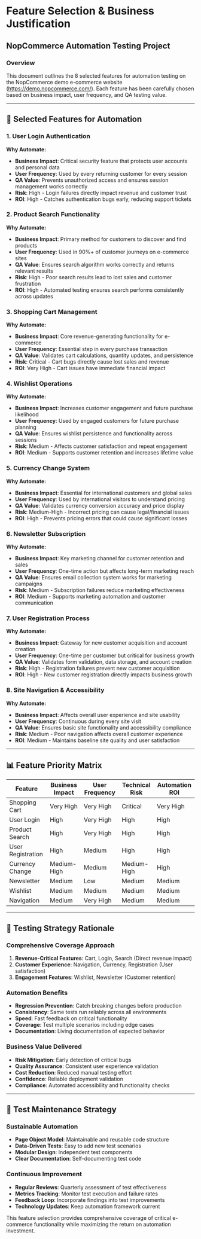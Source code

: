 # Feature Selection & Business Justification
## NopCommerce Automation Testing Project

### Overview
This document outlines the 8 selected features for automation testing on the NopCommerce demo e-commerce website (https://demo.nopcommerce.com/). Each feature has been carefully chosen based on business impact, user frequency, and QA testing value.

---

## 🎯 Selected Features for Automation

### 1. User Login Authentication
**Why Automate:**
- **Business Impact**: Critical security feature that protects user accounts and personal data
- **User Frequency**: Used by every returning customer for every session
- **QA Value**: Prevents unauthorized access and ensures session management works correctly
- **Risk**: High - Login failures directly impact revenue and customer trust
- **ROI**: High - Catches authentication bugs early, reducing support tickets

### 2. Product Search Functionality
**Why Automate:**
- **Business Impact**: Primary method for customers to discover and find products
- **User Frequency**: Used in 90%+ of customer journeys on e-commerce sites
- **QA Value**: Ensures search algorithm works correctly and returns relevant results
- **Risk**: High - Poor search results lead to lost sales and customer frustration
- **ROI**: High - Automated testing ensures search performs consistently across updates

### 3. Shopping Cart Management
**Why Automate:**
- **Business Impact**: Core revenue-generating functionality for e-commerce
- **User Frequency**: Essential step in every purchase transaction
- **QA Value**: Validates cart calculations, quantity updates, and persistence
- **Risk**: Critical - Cart bugs directly cause lost sales and revenue
- **ROI**: Very High - Cart issues have immediate financial impact

### 4. Wishlist Operations
**Why Automate:**
- **Business Impact**: Increases customer engagement and future purchase likelihood
- **User Frequency**: Used by engaged customers for future purchase planning
- **QA Value**: Ensures wishlist persistence and functionality across sessions
- **Risk**: Medium - Affects customer satisfaction and repeat engagement
- **ROI**: Medium - Supports customer retention and increases lifetime value

### 5. Currency Change System
**Why Automate:**
- **Business Impact**: Essential for international customers and global sales
- **User Frequency**: Used by international visitors to understand pricing
- **QA Value**: Validates currency conversion accuracy and price display
- **Risk**: Medium-High - Incorrect pricing can cause legal/financial issues
- **ROI**: High - Prevents pricing errors that could cause significant losses

### 6. Newsletter Subscription
**Why Automate:**
- **Business Impact**: Key marketing channel for customer retention and sales
- **User Frequency**: One-time action but affects long-term marketing reach
- **QA Value**: Ensures email collection system works for marketing campaigns
- **Risk**: Medium - Subscription failures reduce marketing effectiveness
- **ROI**: Medium - Supports marketing automation and customer communication

### 7. User Registration Process
**Why Automate:**
- **Business Impact**: Gateway for new customer acquisition and account creation
- **User Frequency**: One-time per customer but critical for business growth
- **QA Value**: Validates form validation, data storage, and account creation
- **Risk**: High - Registration failures prevent new customer acquisition
- **ROI**: High - New customer registration directly impacts business growth

### 8. Site Navigation & Accessibility
**Why Automate:**
- **Business Impact**: Affects overall user experience and site usability
- **User Frequency**: Continuous during every site visit
- **QA Value**: Ensures basic site functionality and accessibility compliance
- **Risk**: Medium - Poor navigation affects overall customer experience
- **ROI**: Medium - Maintains baseline site quality and user satisfaction

---

## 📊 Feature Priority Matrix

| Feature | Business Impact | User Frequency | Technical Risk | Automation ROI |
|---------|----------------|----------------|----------------|----------------|
| Shopping Cart | Very High | Very High | Critical | Very High |
| User Login | High | Very High | High | High |
| Product Search | High | Very High | High | High |
| User Registration | High | Medium | High | High |
| Currency Change | Medium-High | Medium | Medium-High | High |
| Newsletter | Medium | Low | Medium | Medium |
| Wishlist | Medium | Medium | Medium | Medium |
| Navigation | Medium | Very High | Medium | Medium |

---

## 🎯 Testing Strategy Rationale

### Comprehensive Coverage Approach
1. **Revenue-Critical Features**: Cart, Login, Search (Direct revenue impact)
2. **Customer Experience**: Navigation, Currency, Registration (User satisfaction)
3. **Engagement Features**: Wishlist, Newsletter (Customer retention)

### Automation Benefits
- **Regression Prevention**: Catch breaking changes before production
- **Consistency**: Same tests run reliably across all environments
- **Speed**: Fast feedback on critical functionality
- **Coverage**: Test multiple scenarios including edge cases
- **Documentation**: Living documentation of expected behavior

### Business Value Delivered
- **Risk Mitigation**: Early detection of critical bugs
- **Quality Assurance**: Consistent user experience validation
- **Cost Reduction**: Reduced manual testing effort
- **Confidence**: Reliable deployment validation
- **Compliance**: Automated accessibility and functionality checks

---

## 🔄 Test Maintenance Strategy

### Sustainable Automation
- **Page Object Model**: Maintainable and reusable code structure
- **Data-Driven Tests**: Easy to add new test scenarios
- **Modular Design**: Independent test components
- **Clear Documentation**: Self-documenting test code

### Continuous Improvement
- **Regular Reviews**: Quarterly assessment of test effectiveness
- **Metrics Tracking**: Monitor test execution and failure rates
- **Feedback Loop**: Incorporate findings into test improvements
- **Technology Updates**: Keep automation framework current

This feature selection provides comprehensive coverage of critical e-commerce functionality while maximizing the return on automation investment.
